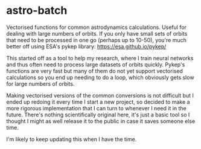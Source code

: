 # astro-batch
Vectorised functions for common astrodynamics calculations. Useful for dealing with large numbers of orbits.
If you only have small sets of orbits that need to be processed in one go (perhaps up to 10-50), you're much better off using ESA's pykep library: https://esa.github.io/pykep/

This started off as a tool to help my research, where I train neural networks and thus often need to process large datasets of orbits quickly. Pykep's functions are very fast but many of them do not yet support vectorised calculations so you end up needing to do a loop, which obviously gets slow for large numbers of orbits.

Making vectorised versions of the common conversions is not difficult but I ended up redoing it every time I start a new project, so decided to make a more rigorous implementation that I can turn to whenever I need it in the future. There's nothing scientifically original here, it's just a basic tool so I thought I might as well release it to the public in case it saves someone else time.

I'm likely to keep updating this when I have the time.
